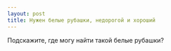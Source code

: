 ```yaml
---
layout: post 
title: Нужен белые рубашки, недорогой и хороший 
--- 
```

Подскажите, где могу найти такой белые рубашки?
